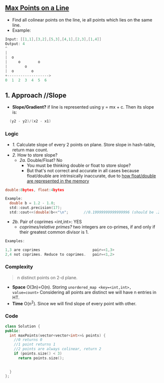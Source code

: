 ## [Max Points on a Line](https://leetcode.com/problems/max-points-on-a-line/)
- Find all colinear points on the line, ie all points which lies on the same line.
- Example:
```c
Input: [[1,1],[3,2],[5,3],[4,1],[2,3],[1,4]]
Output: 4
^
|
|  o
|     o        o
|        o
|  o        o
+------------------->
0  1  2  3  4  5  6
```

## 1. Approach  //Slope
- **Slope/Gradient?** if line is represented using y = mx + c. Then its slope is:
```c
  (y2 - y2)/(x2 - x1)
```
### Logic
- *1.* Calculate slope of every 2 points on plane. Store slope in hash-table, return max count.
- *2.* How to store slope?
  - *2a.* Double/Float? No
    - You must be thinking double or float to store slope?
    - But that's not correct and accurate in all cases because float/double are intrinsically inaccurate, due to [how float/double are represented in the memory](https://en.wikipedia.org/wiki/Floating-point_arithmetic)
```c
double:8bytes, float:4bytes

Example:
  double b = 1.2 - 1.0;
  std::cout.precision(17);
  std::cout<<(double)b<<"\n";       //0.19999999999999996 (should be .2)
```
  - *2b.* Pair of coprimes <int,int>: YES
    - *coprimes/relative primes?* two integers are co-primes, if and only if their greatest common divisor is 1.
```c
Examples:

1,3 are coprimes                        pair=<1,3>
2,4 not coprimes. Reduce to coprimes.   pair=<1,2>
```
### Complexity
> n distinct points on 2-d plane.
  - **Space** O(3n)=O(n). Storing `unordered_map <key=<int,int>, value=count>` Considering all points are distinct we will have n entries in HT.
  - **Time** O(n<sup>2</sup>). Since we will find slope of every point with other.
  
### Code
```c++
class Solution {
public:
  int maxPoints(vector<vector<int>>& points) {
    //0 returns 0
    //1 point returns 1
    //2 points are always colinear, return 2
    if (points.size() < 3)
      return points.size();    
      
      
  }
};
```
